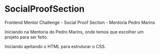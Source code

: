 # SocialProofSection
Frontend Mentor Challenge - Social Proof Section - Mentoria Pedro Marins

Iniciando na Mentoria do Pedro Marins, onde temos que escolher um projeto para ser feito. 

Iniciando ajeitando o HTML para estruturar o CSS.
